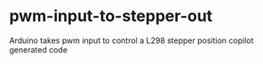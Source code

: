 # pwm-input-to-stepper-out
Arduino takes pwm input to control a L298 stepper position copilot generated code
